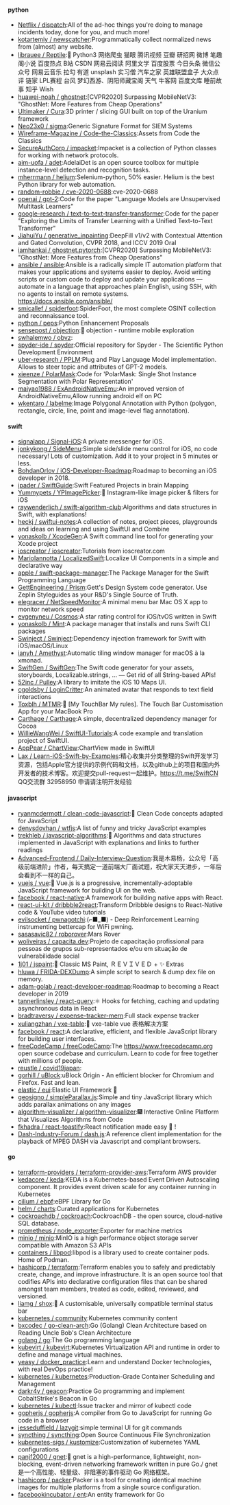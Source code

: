 
#### python
* [Netflix / dispatch](https://github.com/Netflix/dispatch):All of the ad-hoc things you're doing to manage incidents today, done for you, and much more!
* [kotartemiy / newscatcher](https://github.com/kotartemiy/newscatcher):Programmatically collect normalized news from (almost) any website.
* [librauee / Reptile](https://github.com/librauee/Reptile):🏀
Python3 网络爬虫 猫眼 腾讯视频 豆瓣 研招网 微博 笔趣阁小说 百度热点 B站 CSDN 网易云阅读 阿里文学 百度股票 今日头条 微信公众号 网易云音乐 拉勾 有道 unsplash 实习僧 汽车之家 英雄联盟盒子 大众点评 链家 LPL赛程 台风 梦幻西游、阴阳师藏宝阁 天气 牛客网 百度文库 睡前故事 知乎 Wish
* [huawei-noah / ghostnet](https://github.com/huawei-noah/ghostnet):[CVPR2020] Surpassing MobileNetV3: "GhostNet: More Features from Cheap Operations"
* [Ultimaker / Cura](https://github.com/Ultimaker/Cura):3D printer / slicing GUI built on top of the Uranium framework
* [Neo23x0 / sigma](https://github.com/Neo23x0/sigma):Generic Signature Format for SIEM Systems
* [Wireframe-Magazine / Code-the-Classics](https://github.com/Wireframe-Magazine/Code-the-Classics):Assets from Code the Classics
* [SecureAuthCorp / impacket](https://github.com/SecureAuthCorp/impacket):Impacket is a collection of Python classes for working with network protocols.
* [aim-uofa / adet](https://github.com/aim-uofa/adet):AdelaiDet is an open source toolbox for multiple instance-level detection and recognition tasks.
* [mherrmann / helium](https://github.com/mherrmann/helium):Selenium-python, 50% easier. Helium is the best Python library for web automation.
* [random-robbie / cve-2020-0688](https://github.com/random-robbie/cve-2020-0688):cve-2020-0688
* [openai / gpt-2](https://github.com/openai/gpt-2):Code for the paper "Language Models are Unsupervised Multitask Learners"
* [google-research / text-to-text-transfer-transformer](https://github.com/google-research/text-to-text-transfer-transformer):Code for the paper "Exploring the Limits of Transfer Learning with a Unified Text-to-Text Transformer"
* [JiahuiYu / generative_inpainting](https://github.com/JiahuiYu/generative_inpainting):DeepFill v1/v2 with Contextual Attention and Gated Convolution, CVPR 2018, and ICCV 2019 Oral
* [iamhankai / ghostnet.pytorch](https://github.com/iamhankai/ghostnet.pytorch):[CVPR2020] Surpassing MobileNetV3: "GhostNet: More Features from Cheap Operations"
* [ansible / ansible](https://github.com/ansible/ansible):Ansible is a radically simple IT automation platform that makes your applications and systems easier to deploy. Avoid writing scripts or custom code to deploy and update your applications — automate in a language that approaches plain English, using SSH, with no agents to install on remote systems. https://docs.ansible.com/ansible/
* [smicallef / spiderfoot](https://github.com/smicallef/spiderfoot):SpiderFoot, the most complete OSINT collection and reconnaissance tool.
* [python / peps](https://github.com/python/peps):Python Enhancement Proposals
* [sensepost / objection](https://github.com/sensepost/objection):📱
objection - runtime mobile exploration
* [swhalemwo / obvz](https://github.com/swhalemwo/obvz):
* [spyder-ide / spyder](https://github.com/spyder-ide/spyder):Official repository for Spyder - The Scientific Python Development Environment
* [uber-research / PPLM](https://github.com/uber-research/PPLM):Plug and Play Language Model implementation. Allows to steer topic and attributes of GPT-2 models.
* [xieenze / PolarMask](https://github.com/xieenze/PolarMask):Code for 'PolarMask: Single Shot Instance Segmentation with Polar Representation'
* [maiyao1988 / ExAndroidNativeEmu](https://github.com/maiyao1988/ExAndroidNativeEmu):An improved version of AndroidNativeEmu,Allow running android elf on PC
* [wkentaro / labelme](https://github.com/wkentaro/labelme):Image Polygonal Annotation with Python (polygon, rectangle, circle, line, point and image-level flag annotation).

#### swift
* [signalapp / Signal-iOS](https://github.com/signalapp/Signal-iOS):A private messenger for iOS.
* [jonkykong / SideMenu](https://github.com/jonkykong/SideMenu):Simple side/slide menu control for iOS, no code necessary! Lots of customization. Add it to your project in 5 minutes or less.
* [BohdanOrlov / iOS-Developer-Roadmap](https://github.com/BohdanOrlov/iOS-Developer-Roadmap):Roadmap to becoming an iOS developer in 2018.
* [ipader / SwiftGuide](https://github.com/ipader/SwiftGuide):Swift Featured Projects in brain Mapping
* [Yummypets / YPImagePicker](https://github.com/Yummypets/YPImagePicker):📸
Instagram-like image picker & filters for iOS
* [raywenderlich / swift-algorithm-club](https://github.com/raywenderlich/swift-algorithm-club):Algorithms and data structures in Swift, with explanations!
* [heckj / swiftui-notes](https://github.com/heckj/swiftui-notes):A collection of notes, project pieces, playgrounds and ideas on learning and using SwiftUI and Combine
* [yonaskolb / XcodeGen](https://github.com/yonaskolb/XcodeGen):A Swift command line tool for generating your Xcode project
* [ioscreator / ioscreator](https://github.com/ioscreator/ioscreator):Tutorials from ioscreator.com
* [MarioIannotta / LocalizedSwift](https://github.com/MarioIannotta/LocalizedSwift):Localize UI Components in a simple and declarative way
* [apple / swift-package-manager](https://github.com/apple/swift-package-manager):The Package Manager for the Swift Programming Language
* [GettEngineering / Prism](https://github.com/GettEngineering/Prism):Gett's Design System code generator. Use Zeplin Styleguides as your R&D's Single Source of Truth.
* [elegracer / NetSpeedMonitor](https://github.com/elegracer/NetSpeedMonitor):A minimal menu bar Mac OS X app to monitor network speed
* [evgenyneu / Cosmos](https://github.com/evgenyneu/Cosmos):A star rating control for iOS/tvOS written in Swift
* [yonaskolb / Mint](https://github.com/yonaskolb/Mint):A package manager that installs and runs Swift CLI packages
* [Swinject / Swinject](https://github.com/Swinject/Swinject):Dependency injection framework for Swift with iOS/macOS/Linux
* [ianyh / Amethyst](https://github.com/ianyh/Amethyst):Automatic tiling window manager for macOS à la xmonad.
* [SwiftGen / SwiftGen](https://github.com/SwiftGen/SwiftGen):The Swift code generator for your assets, storyboards, Localizable.strings, … — Get rid of all String-based APIs!
* [52inc / Pulley](https://github.com/52inc/Pulley):A library to imitate the iOS 10 Maps UI.
* [cgoldsby / LoginCritter](https://github.com/cgoldsby/LoginCritter):An animated avatar that responds to text field interactions
* [Toxblh / MTMR](https://github.com/Toxblh/MTMR):🌟
[My TouchBar My rules]. The Touch Bar Customisation App for your MacBook Pro
* [Carthage / Carthage](https://github.com/Carthage/Carthage):A simple, decentralized dependency manager for Cocoa
* [WillieWangWei / SwiftUI-Tutorials](https://github.com/WillieWangWei/SwiftUI-Tutorials):A code example and translation project of SwiftUI.
* [AppPear / ChartView](https://github.com/AppPear/ChartView):ChartView made in SwiftUI
* [Lax / Learn-iOS-Swift-by-Examples](https://github.com/Lax/Learn-iOS-Swift-by-Examples):精心收集并分类整理的Swift开发学习资源，包括Apple官方提供的示例代码和文档，以及github上的项目和国内外开发者的技术博客。欢迎提交pull-request一起维护。https://t.me/SwiftCN QQ交流群 32958950 申请请注明开发经验

#### javascript
* [ryanmcdermott / clean-code-javascript](https://github.com/ryanmcdermott/clean-code-javascript):🛁
Clean Code concepts adapted for JavaScript
* [denysdovhan / wtfjs](https://github.com/denysdovhan/wtfjs):A list of funny and tricky JavaScript examples
* [trekhleb / javascript-algorithms](https://github.com/trekhleb/javascript-algorithms):📝
Algorithms and data structures implemented in JavaScript with explanations and links to further readings
* [Advanced-Frontend / Daily-Interview-Question](https://github.com/Advanced-Frontend/Daily-Interview-Question):我是木易杨，公众号「高级前端进阶」作者，每天搞定一道前端大厂面试题，祝大家天天进步，一年后会看到不一样的自己。
* [vuejs / vue](https://github.com/vuejs/vue):🖖
Vue.js is a progressive, incrementally-adoptable JavaScript framework for building UI on the web.
* [facebook / react-native](https://github.com/facebook/react-native):A framework for building native apps with React.
* [react-ui-kit / dribbble2react](https://github.com/react-ui-kit/dribbble2react):Transform Dribbble designs to React-Native code & YouTube video tutorials
* [evilsocket / pwnagotchi](https://github.com/evilsocket/pwnagotchi):(⌐■_■) - Deep Reinforcement Learning instrumenting bettercap for WiFi pwning.
* [sasasavic82 / roborover](https://github.com/sasasavic82/roborover):Mars Rover
* [woliveiras / capacita.dev](https://github.com/woliveiras/capacita.dev):Projeto de capacitação profissional para pessoas de grupos sub-representados e/ou em situação de vulnerabilidade social
* [1j01 / jspaint](https://github.com/1j01/jspaint):🎨
Classic MS Paint, ＲＥＶＩＶＥＤ +
✨
Extras
* [hluwa / FRIDA-DEXDump](https://github.com/hluwa/FRIDA-DEXDump):A simple script to search & dump dex file on memory.
* [adam-golab / react-developer-roadmap](https://github.com/adam-golab/react-developer-roadmap):Roadmap to becoming a React developer in 2019
* [tannerlinsley / react-query](https://github.com/tannerlinsley/react-query):⚛️
Hooks for fetching, caching and updating asynchronous data in React
* [bradtraversy / expense-tracker-mern](https://github.com/bradtraversy/expense-tracker-mern):Full stack expense tracker
* [xuliangzhan / vxe-table](https://github.com/xuliangzhan/vxe-table):🐬
vxe-table vue 表格解决方案
* [facebook / react](https://github.com/facebook/react):A declarative, efficient, and flexible JavaScript library for building user interfaces.
* [freeCodeCamp / freeCodeCamp](https://github.com/freeCodeCamp/freeCodeCamp):The https://www.freecodecamp.org open source codebase and curriculum. Learn to code for free together with millions of people.
* [reustle / covid19japan](https://github.com/reustle/covid19japan):
* [gorhill / uBlock](https://github.com/gorhill/uBlock):uBlock Origin - An efficient blocker for Chromium and Firefox. Fast and lean.
* [elastic / eui](https://github.com/elastic/eui):Elastic UI Framework
🙌
* [geosigno / simpleParallax.js](https://github.com/geosigno/simpleParallax.js):Simple and tiny JavaScript library which adds parallax animations on any images
* [algorithm-visualizer / algorithm-visualizer](https://github.com/algorithm-visualizer/algorithm-visualizer):🎆
Interactive Online Platform that Visualizes Algorithms from Code
* [fkhadra / react-toastify](https://github.com/fkhadra/react-toastify):React notification made easy
🚀
!
* [Dash-Industry-Forum / dash.js](https://github.com/Dash-Industry-Forum/dash.js):A reference client implementation for the playback of MPEG DASH via Javascript and compliant browsers.

#### go
* [terraform-providers / terraform-provider-aws](https://github.com/terraform-providers/terraform-provider-aws):Terraform AWS provider
* [kedacore / keda](https://github.com/kedacore/keda):KEDA is a Kubernetes-based Event Driven Autoscaling component. It provides event driven scale for any container running in Kubernetes
* [cilium / ebpf](https://github.com/cilium/ebpf):eBPF Library for Go
* [helm / charts](https://github.com/helm/charts):Curated applications for Kubernetes
* [cockroachdb / cockroach](https://github.com/cockroachdb/cockroach):CockroachDB - the open source, cloud-native SQL database.
* [prometheus / node_exporter](https://github.com/prometheus/node_exporter):Exporter for machine metrics
* [minio / minio](https://github.com/minio/minio):MinIO is a high performance object storage server compatible with Amazon S3 APIs
* [containers / libpod](https://github.com/containers/libpod):libpod is a library used to create container pods. Home of Podman.
* [hashicorp / terraform](https://github.com/hashicorp/terraform):Terraform enables you to safely and predictably create, change, and improve infrastructure. It is an open source tool that codifies APIs into declarative configuration files that can be shared amongst team members, treated as code, edited, reviewed, and versioned.
* [liamg / shox](https://github.com/liamg/shox):🍫
A customisable, universally compatible terminal status bar
* [kubernetes / community](https://github.com/kubernetes/community):Kubernetes community content
* [bxcodec / go-clean-arch](https://github.com/bxcodec/go-clean-arch):Go (Golang) Clean Architecture based on Reading Uncle Bob's Clean Architecture
* [golang / go](https://github.com/golang/go):The Go programming language
* [kubevirt / kubevirt](https://github.com/kubevirt/kubevirt):Kubernetes Virtualization API and runtime in order to define and manage virtual machines.
* [yeasy / docker_practice](https://github.com/yeasy/docker_practice):Learn and understand Docker technologies, with real DevOps practice!
* [kubernetes / kubernetes](https://github.com/kubernetes/kubernetes):Production-Grade Container Scheduling and Management
* [darkr4y / geacon](https://github.com/darkr4y/geacon):Practice Go programming and implement CobaltStrike's Beacon in Go
* [kubernetes / kubectl](https://github.com/kubernetes/kubectl):Issue tracker and mirror of kubectl code
* [gopherjs / gopherjs](https://github.com/gopherjs/gopherjs):A compiler from Go to JavaScript for running Go code in a browser
* [jesseduffield / lazygit](https://github.com/jesseduffield/lazygit):simple terminal UI for git commands
* [syncthing / syncthing](https://github.com/syncthing/syncthing):Open Source Continuous File Synchronization
* [kubernetes-sigs / kustomize](https://github.com/kubernetes-sigs/kustomize):Customization of kubernetes YAML configurations
* [panjf2000 / gnet](https://github.com/panjf2000/gnet):🚀
gnet is a high-performance, lightweight, non-blocking, event-driven networking framework written in pure Go./ gnet 是一个高性能、轻量级、非阻塞的事件驱动 Go 网络框架。
* [hashicorp / packer](https://github.com/hashicorp/packer):Packer is a tool for creating identical machine images for multiple platforms from a single source configuration.
* [facebookincubator / ent](https://github.com/facebookincubator/ent):An entity framework for Go
